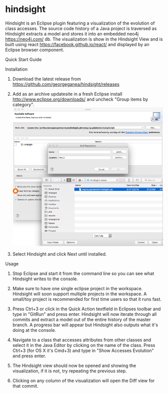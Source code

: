 # hindsight

Hindsight is an Eclipse plugin featuring a visualization of the evolution of class accesses.
The source code history of a Java project is traversed as Hindsight extracts a model and stores it into an embedded neo4j https://neo4j.com/ db.
The visualization is show in the Hindsight View and is built using react https://facebook.github.io/react/ and displayed by an Eclipse browser component.

Quick Start Guide

Installation

1. Download the latest release from https://github.com/georgeganea/hindsight/releases

2. Add as an archive updatesite in a fresh Eclipse install http://www.eclipse.org/downloads/ and uncheck "Group items by category".
![Install](readme/install.png?raw=true "Install")

3. Select Hindsight and click Next until installed.


Usage

1. Stop Eclipse and start it from the command line so you can see what Hindsight writes to the console.
2. Make sure to have one single eclipse project in the workspace. Hindsight will soon support multiple projects in the workspace. A small/toy project is recommended for first time users so that it runs fast.
3. Press Ctrl+3 or click in the Quick Action textfield in Eclipses toolbar and type in "GitRun" and press enter. Hindsight will now iterate through all commits and extract a model out of the entire history of the master branch. A progress bar will appear but Hindsight also outputs what it's doing at the console.
4. Navigate to a class that accesses attributes from other classes and select it in the Java Editor by clicking on the name of the class. Press Ctrl+3 (for OS X it's Cmd+3) and type in "Show Accesses Evolution" and press enter.

5. The Hindsight view should now be opened and showing the visualization, if it is not, try repeating the previous step.
6. Clicking on any column of the visualization will open the Diff view for that commit.
